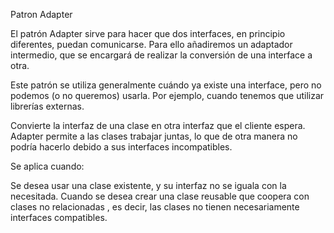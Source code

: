 Patron Adapter

El patrón Adapter sirve para hacer que dos interfaces, en principio diferentes,
puedan comunicarse. Para ello añadiremos un adaptador intermedio, que se
encargará de realizar la conversión de una interface a otra.

Este patrón se utiliza generalmente cuándo ya existe una interface, pero no
podemos (o no queremos) usarla. Por ejemplo, cuando tenemos que utilizar
librerías externas.

Convierte la interfaz de una clase en otra interfaz que el cliente espera. 
Adapter permite a las clases trabajar juntas, lo que de otra manera no podría
hacerlo debido a sus interfaces incompatibles.

Se aplica cuando:

Se desea usar una clase existente, y su interfaz no se iguala con la necesitada.
Cuando se desea crear una clase reusable que coopera con clases no relacionadas
, es decir, las clases no tienen necesariamente interfaces compatibles.

